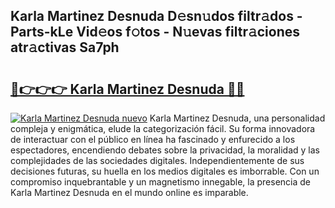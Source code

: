 ## Karla Martinez Desnuda D𝚎sn𝚞dos filtr𝚊dos - Parts-kLe Vid𝚎os f𝚘tos - N𝚞evas filtr𝚊ciones atr𝚊ctivas Sa7ph

# <h2><a href="http://mbda2m.tromn.icu/?c=Karla+Martinez+Desnuda">🔗👉👉👉 Karla Martinez Desnuda 🔗🔗</a></h2>

[![Karla Martinez Desnuda nuevo](https://i.imgur.com/pEAQMta.gif)](http://mbda2m.tromn.icu/?c=Karla+Martinez+Desnuda)
Karla Martinez Desnuda, una personalidad compleja y enigmática, elude la categorización fácil. Su forma innovadora de interactuar con el público en línea ha fascinado y enfurecido a los espectadores, encendiendo debates sobre la privacidad, la moralidad y las complejidades de las sociedades digitales. Independientemente de sus decisiones futuras, su huella en los medios digitales es imborrable. Con un compromiso inquebrantable y un magnetismo innegable, la presencia de Karla Martinez Desnuda en el mundo online es imparable.
